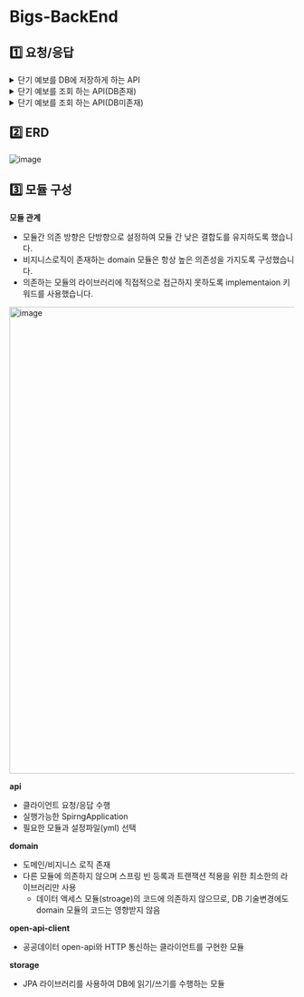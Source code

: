 # Bigs-BackEnd

## 1️⃣ 요청/응답
<details>
<summary>단기 예보를 DB에 저장하게 하는 API</summary>

**요청**
```
GET http://localhost:8080/api/v1/weather-forecasts?nx=62&ny=130&baseDate=20240507&baseTime=0500
```

**응답**
```
HTTP/1.1 201 
Location: http://localhost:8080/api/v1/weather-forecasts?nx=62&ny=130&baseDate=20240507&baseTime=0500
Content-Type: application/json

{
  "status": 201,
  "data": {
    "nx": 62,
    "ny": 130,
    "baseDate": "20240507",
    "baseTime": "0500"
  },
  "serverDateTime": "2024-05-07T14:46:37"
}
```
</details>
<details>
<summary>단기 예보를 조회 하는 API(DB존재)</summary>

**요청**
```
GET http://localhost:8080/api/v1/weather-forecasts?nx=62&ny=130&baseDate=20240507&baseTime=0500
```
**응답**
```
{
  "status": 200,
  "data": {
    "weatherForecast": {
      "weatherForecastIdentifier": {
        "nx": "62",
        "ny": "130",
        "baseDate": "20240507",
        "baseTime": "0500"
      },
      "weatherForecastContents": [
        {
          "fcstDate": "20240507",
          "fcstTime": "0600",
          "category": "TMP",
          "fcstValue": "13"
        },
        {
          "fcstDate": "20240507",
          "fcstTime": "0600",
          "category": "UUU",
          "fcstValue": "-1.1"
        },
        {
          "fcstDate": "20240507",
          "fcstTime": "0600",
          "category": "VVV",
          "fcstValue": "-0.3"
        }...
      ]
    }
  },
  "serverDateTime": "2024-05-07T14:49:27"
```
</details>
<details>
<summary>단기 예보를 조회 하는 API(DB미존재)</summary>

**요청**
```
GET http://localhost:8080/api/v1/weather-forecasts?nx=62&ny=130&baseDate=20240507&baseTime=0500
```
**응답**
```
HTTP/1.1 204

<Response body is empty>
```
</details>






## 2️⃣ ERD
![image](https://github.com/legowww/Bigs-BackEnd/assets/70372188/10b00e85-c5e6-4a4e-a1d6-8b8de8e665f3)

## 3️⃣ 모듈 구성
**모듈 관계**
- 모듈간 의존 방향은 단방향으로 설정하여 모듈 간 낮은 결합도를 유지하도록 했습니다. 
- 비지니스로직이 존재하는 domain 모듈은 항상 높은 의존성을 가지도록 구성했습니다.
- 의존하는 모듈의 라이브러리에 직접적으로 접근하지 못하도록 implementaion 키워드를 사용했습니다. 
<img width="823" alt="image" src="https://github.com/legowww/Bigs-BackEnd/assets/70372188/0b9ddb44-019b-4485-a070-f629f0d8e727">


**api**
- 클라이언트 요청/응답 수행
- 실행가능한 SpirngApplication 
- 필요한 모듈과 설정파일(yml) 선택

**domain**
- 도메인/비지니스 로직 존재
- 다른 모듈에 의존하지 않으며 스프링 빈 등록과 트랜잭션 적용을 위한 최소한의 라이브러리만 사용
  - 데이터 액세스 모듈(stroage)의 코드에 의존하지 않으므로, DB 기술변경에도 domain 모듈의 코드는 영향받지 않음

**open-api-client**
- 공공데이터 open-api와 HTTP 통신하는 클라이언트를 구현한 모듈

**storage**
- JPA 라이브러리를 사용하여 DB에 읽기/쓰기를 수행하는 모듈

